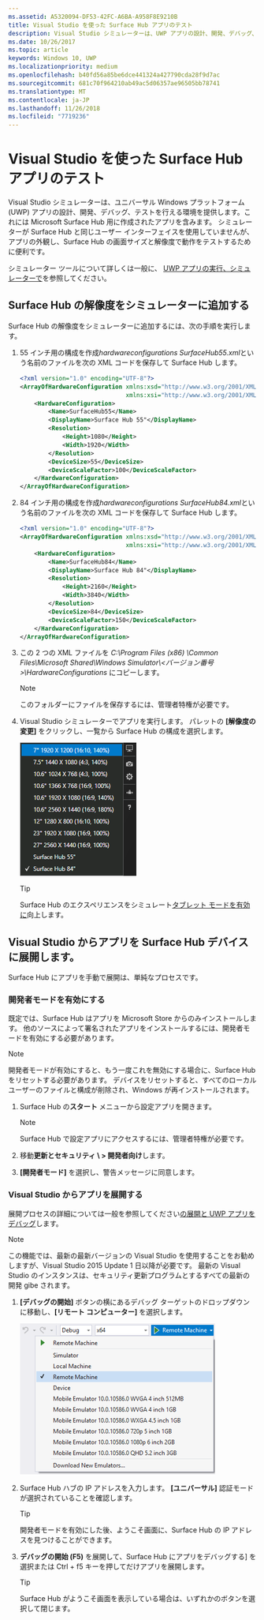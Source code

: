 ```yaml
---
ms.assetid: A5320094-DF53-42FC-A6BA-A958F8E9210B
title: Visual Studio を使った Surface Hub アプリのテスト
description: Visual Studio シミュレーターは、UWP アプリの設計、開発、デバッグ、テストを行える環境を提供します。これには Surface Hub 用に作成されたアプリを含みます。
ms.date: 10/26/2017
ms.topic: article
keywords: Windows 10, UWP
ms.localizationpriority: medium
ms.openlocfilehash: b40fd56a85be6dce441324a427790cda28f9d7ac
ms.sourcegitcommit: 681c70f964210ab49ac5d06357ae96505bb78741
ms.translationtype: MT
ms.contentlocale: ja-JP
ms.lasthandoff: 11/26/2018
ms.locfileid: "7719236"
---
```

# <a name="test-surface-hub-apps-using-visual-studio"></a>Visual Studio を使った Surface Hub アプリのテスト
Visual Studio シミュレーターは、ユニバーサル Windows プラットフォーム (UWP) アプリの設計、開発、デバッグ、テストを行える環境を提供します。これには Microsoft Surface Hub 用に作成されたアプリを含みます。 シミュレーターが Surface Hub と同じユーザー インターフェイスを使用していませんが、アプリの外観し、Surface Hub の画面サイズと解像度で動作をテストするために便利です。

シミュレーター ツールについて詳しくは一般に、 [UWP アプリの実行、シミュレーターで](https://docs.microsoft.com/visualstudio/debugger/run-windows-store-apps-in-the-simulator)を参照してください。

## <a name="add-surface-hub-resolutions-to-the-simulator"></a>Surface Hub の解像度をシミュレーターに追加する
Surface Hub の解像度をシミュレーターに追加するには、次の手順を実行します。

1. 55 インチ用の構成を作成*hardwareconfigurations SurfaceHub55.xml*という名前のファイルを次の XML コードを保存して Surface Hub します。  

    ```xml
    <?xml version="1.0" encoding="UTF-8"?>
    <ArrayOfHardwareConfiguration xmlns:xsd="http://www.w3.org/2001/XMLSchema"
                                  xmlns:xsi="http://www.w3.org/2001/XMLSchema-instance">
        <HardwareConfiguration>
            <Name>SurfaceHub55</Name>
            <DisplayName>Surface Hub 55"</DisplayName>
            <Resolution>
                <Height>1080</Height>
                <Width>1920</Width>
            </Resolution>
            <DeviceSize>55</DeviceSize>
            <DeviceScaleFactor>100</DeviceScaleFactor>
        </HardwareConfiguration>
    </ArrayOfHardwareConfiguration>
    ```

2. 84 インチ用の構成を作成*hardwareconfigurations SurfaceHub84.xml*という名前のファイルを次の XML コードを保存して Surface Hub します。

    ```xml
    <?xml version="1.0" encoding="UTF-8"?>
    <ArrayOfHardwareConfiguration xmlns:xsd="http://www.w3.org/2001/XMLSchema"
                                  xmlns:xsi="http://www.w3.org/2001/XMLSchema-instance">
        <HardwareConfiguration>
            <Name>SurfaceHub84</Name>
            <DisplayName>Surface Hub 84"</DisplayName>
            <Resolution>
                <Height>2160</Height>
                <Width>3840</Width>
            </Resolution>
            <DeviceSize>84</DeviceSize>
            <DeviceScaleFactor>150</DeviceScaleFactor>
        </HardwareConfiguration>
    </ArrayOfHardwareConfiguration>
    ```

3. この 2 つの XML ファイルを *C:\Program Files (x86) \Common Files\Microsoft Shared\Windows Simulator\\&lt;バージョン番号&gt;\HardwareConfigurations* にコピーします。

   > [!NOTE]
   > このフォルダーにファイルを保存するには、管理者特権が必要です。

4. Visual Studio シミュレーターでアプリを実行します。 パレットの **[解像度の変更]** をクリックし、一覧から Surface Hub の構成を選択します。

    ![Visual Studio シミュレーターの解像度](images/vs-simulator-resolutions.png)

   > [!TIP]
   > Surface Hub のエクスペリエンスをシミュレート[タブレット モードを有効に](http://windows.microsoft.com/windows-10/getstarted-like-a-tablet)向上します。

## <a name="deploy-apps-to-a-surface-hub-device-from-visual-studio"></a>Visual Studio からアプリを Surface Hub デバイスに展開します。
Surface Hub にアプリを手動で展開は、単純なプロセスです。

### <a name="enable-developer-mode"></a>開発者モードを有効にする
既定では、Surface Hub はアプリを Microsoft Store からのみインストールします。 他のソースによって署名されたアプリをインストールするには、開発者モードを有効にする必要があります。

> [!NOTE]
> 開発者モードが有効にすると、もう一度これを無効にする場合に、Surface Hub をリセットする必要があります。 デバイスをリセットすると、すべてのローカル ユーザーのファイルと構成が削除され、Windows が再インストールされます。

1. Surface Hub の**スタート** メニューから設定アプリを開きます。

   > [!NOTE]
   > Surface Hub で設定アプリにアクセスするには、管理者特権が必要です。

2. 移動**更新とセキュリティ \ > 開発者向け**します。

3. **[開発者モード]** を選択し、警告メッセージに同意します。

### <a name="deploy-your-app-from-visual-studio"></a>Visual Studio からアプリを展開する
展開プロセスの詳細については一般を参照してください[の展開と UWP アプリをデバッグ](https://msdn.microsoft.com/windows/uwp/debug-test-perf/deploying-and-debugging-uwp-apps)します。

   > [!NOTE]
   > この機能では、最新の最新バージョンの Visual Studio を使用することをお勧めしますが、Visual Studio 2015 Update 1 日以降が必要です。 最新の Visual Studio のインスタンスは、セキュリティ更新プログラムとするすべての最新の開発 gibe されます。

1. **[デバッグの開始]** ボタンの横にあるデバッグ ターゲットのドロップダウンに移動し、**[リモート コンピューター]** を選択します。

    <!--lcap: in your screenshot, you have local machine selected-->

   ![Visual Studio のデバッグ ターゲットのドロップダウン](images/vs-debug-target.png)

2. Surface Hub ハブの IP アドレスを入力します。 **[ユニバーサル]** 認証モードが選択されていることを確認します。

   > [!TIP] 
   > 開発者モードを有効にした後、ようこそ画面に、Surface Hub の IP アドレスを見つけることができます。

3. **デバッグの開始 (F5)** を展開して、Surface Hub にアプリをデバッグする] を選択または Ctrl + f5 キーを押してだけアプリを展開します。

   > [!TIP]
   > Surface Hub がようこそ画面を表示している場合は、いずれかのボタンを選択して閉じます。
